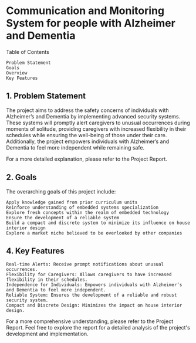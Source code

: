 # Communication and Monitoring System for people with Alzheimer and Dementia
Table of Contents

    Problem Statement
    Goals
    Overview
    Key Features

## 1. Problem Statement<a name="problem-statement"></a>

The project aims to address the safety concerns of individuals with Alzheimer’s and Dementia by implementing advanced security systems. These systems will promptly alert caregivers to unusual occurrences during moments of solitude, providing caregivers with increased flexibility in their schedules while ensuring the well-being of those under their care. Additionally, the project empowers individuals with Alzheimer’s and Dementia to feel more independent while remaining safe.

For a more detailed explanation, please refer to the Project Report.

## 2. Goals<a name="goals"></a>

The overarching goals of this project include:

    Apply knowledge gained from prior curriculum units
    Reinforce understanding of embedded systems specialization
    Explore fresh concepts within the realm of embedded technology
    Ensure the development of a reliable system
    Build a compact and discrete system to minimize its influence on house interior design
    Explore a market niche believed to be overlooked by other companies
    
## 4. Key Features<a name="key-features"></a>

    Real-time Alerts: Receive prompt notifications about unusual occurrences.
    Flexibility for Caregivers: Allows caregivers to have increased flexibility in their schedules.
    Independence for Individuals: Empowers individuals with Alzheimer’s and Dementia to feel more independent.
    Reliable System: Ensures the development of a reliable and robust security system.
    Compact and Discrete Design: Minimizes the impact on house interior design.

For a more comprehensive understanding, please refer to the Project Report. Feel free to explore the report for a detailed analysis of the project's development and implementation.

